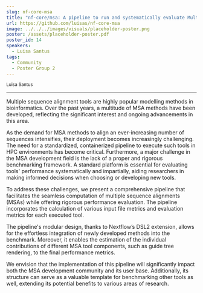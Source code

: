 ```yaml
---
slug: nf-core-msa
title: "nf-core/msa: A pipeline to run and systematically evaluate Multiple Sequence Alignment methods."
url: https://github.com/luisas/nf-core-msa
image: ../../../images/visuals/placeholder-poster.png
poster: /assets/placeholder-poster.pdf
poster_id: 14
speakers:
  - Luisa Santus
tags:
  - Community
  - Poster Group 2
---
```


<div className="mb-8">
  <small className="typo-small">
    Luisa	Santus
  </small>
</div>

<hr className="border-t border-gray-50 mb-4 opacity-20" />

Multiple sequence alignment tools are highly popular modelling methods in bioinformatics. Over the past years, a multitude of MSA methods have been developed, reflecting the significant interest and ongoing advancements in this area.

As the demand for MSA methods to align an ever-increasing number of sequences intensifies, their deployment becomes increasingly challenging. The need for a standardized, containerized pipeline to execute such tools in HPC environments has become critical.
Furthermore, a major challenge in the MSA development field is the lack of a proper and rigorous benchmarking framework. A standard platform is essential for evaluating tools' performance systematically and impartially, aiding researchers in making informed decisions when choosing or developing new tools.

To address these challenges, we present a comprehensive pipeline that facilitates the seamless computation of multiple sequence alignments (MSAs) while offering rigorous performance evaluation. The pipeline incorporates the calculation of various input file metrics and evaluation metrics for each executed tool.

The pipeline's modular design, thanks to Nextflow’s DSL2 extension, allows for the effortless integration of newly developed methods into the benchmark. Moreover, it enables the estimation of the individual contributions of different MSA tool components, such as guide tree rendering, to the final performance metrics.

We envision that the implementation of this pipeline will significantly impact both the MSA development community and its user base. Additionally, its structure can serve as a valuable template for benchmarking other tools as well, extending its potential benefits to various areas of research.